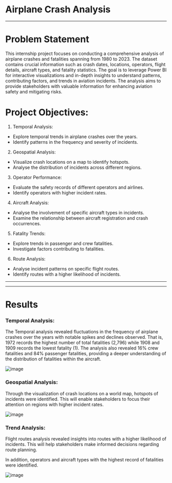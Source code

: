 # Airplane Crash Analysis

---

# Problem Statement
This internship project focuses on conducting a comprehensive analysis of airplane crashes and fatalities
spanning from 1980 to 2023. The dataset contains crucial information such as crash dates, locations,
operators, flight details, aircraft types, and fatality statistics. The goal is to leverage Power BI for
interactive visualizations and in-depth insights to understand patterns, contributing factors, and trends in
aviation incidents. The analysis aims to provide stakeholders with valuable information for enhancing
aviation safety and mitigating risks.

# Project Objectives:
1. Temporal Analysis:
 - Explore temporal trends in airplane crashes over the years.
 - Identify patterns in the frequency and severity of incidents.
2. Geospatial Analysis:
 - Visualize crash locations on a map to identify hotspots.
 - Analyse the distribution of incidents across different regions.
3. Operator Performance:
 - Evaluate the safety records of different operators and airlines.
 - Identify operators with higher incident rates.
4. Aircraft Analysis:
 - Analyse the involvement of specific aircraft types in incidents.
 - Examine the relationship between aircraft registration and crash occurrences.
5. Fatality Trends:
 - Explore trends in passenger and crew fatalities.
 - Investigate factors contributing to fatalities.
6. Route Analysis:
 - Analyse incident patterns on specific flight routes.
 - Identify routes with a higher likelihood of incidents.

---
---

# Results
### Temporal Analysis:
The Temporal analysis revealed fluctuations in the frequency of airplane crashes over the years with notable spikes
and declines observed. That is, 1972 records the highest number of total fatalities (2,796) while 1908 and 1909
records the lowest fatality (1).
The analysis also revealed 16% crew fatalities and 84% passenger fatalities, providing a deeper understanding
of the distribution of fatalities within the aircraft.

![image](https://github.com/matth-adenyo/airplane-crash-analysis/assets/69389739/1fd7f214-1565-4164-89d6-08fa424f420a)


### Geospatial Analysis:
Through the visualization of crash locations on a world map, hotspots of incidents were identified.
This will enable stakeholders to focus their attention on regions with higher incident rates.

![image](https://github.com/matth-adenyo/airplane-crash-analysis/assets/69389739/6f5c7586-0312-49f2-8e24-847888001c2f)


### Trend Analysis:
Flight routes analysis revealed insights into routes with a higher likelihood of incidents.
This will help stakeholders make informed decisions regarding route planning.

In addition, operators and aircraft types with the highest record of fatalities were identified.

![image](https://github.com/matth-adenyo/airplane-crash-analysis/assets/69389739/74ddb871-9bdb-43fa-aced-bf78f9fb8206)

